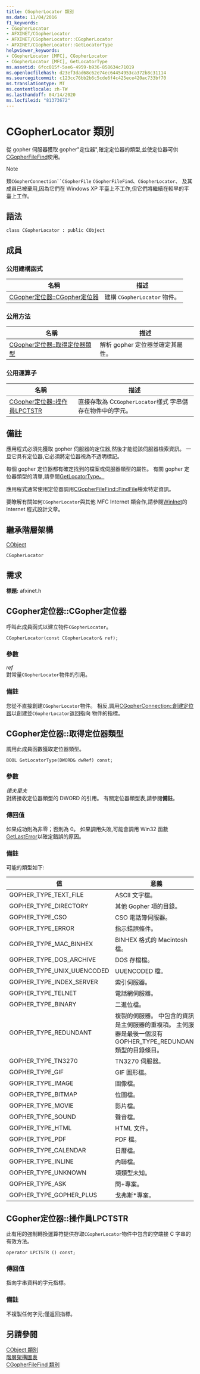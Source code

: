 ```yaml
---
title: CGopherLocator 類別
ms.date: 11/04/2016
f1_keywords:
- CGopherLocator
- AFXINET/CGopherLocator
- AFXINET/CGopherLocator::CGopherLocator
- AFXINET/CGopherLocator::GetLocatorType
helpviewer_keywords:
- CGopherLocator [MFC], CGopherLocator
- CGopherLocator [MFC], GetLocatorType
ms.assetid: 6fcc015f-5ae6-4959-b936-858634c71019
ms.openlocfilehash: d23ef3dad68c62e74ec64454953ca372b8c31114
ms.sourcegitcommit: c123cc76bb2b6c5cde6f4c425ece420ac733bf70
ms.translationtype: MT
ms.contentlocale: zh-TW
ms.lasthandoff: 04/14/2020
ms.locfileid: "81373672"
---
```

# <a name="cgopherlocator-class"></a>CGopherLocator 類別

從 gopher 伺服器獲取 gopher"定位器",確定定位器的類型,並使定位器可供[CGopherFileFind](../../mfc/reference/cgopherfilefind-class.md)使用。

> [!NOTE]
> 類`CGopherConnection``CGopherFile` `CGopherFileFind`、`CGopherLocator`、 及其成員已被棄用,因為它們在 Windows XP 平臺上不工作,但它們將繼續在較早的平臺上工作。

## <a name="syntax"></a>語法

```
class CGopherLocator : public CObject
```

## <a name="members"></a>成員

### <a name="public-constructors"></a>公用建構函式

|名稱|描述|
|----------|-----------------|
|[CGopher定位器::CGopher定位器](#cgopherlocator)|建構 `CGopherLocator` 物件。|

### <a name="public-methods"></a>公用方法

|名稱|描述|
|----------|-----------------|
|[CGopher定位器::取得定位器類型](#getlocatortype)|解析 gopher 定位器並確定其屬性。|

### <a name="public-operators"></a>公用運算子

|名稱|描述|
|----------|-----------------|
|[CGopher定位器::操作員LPCTSTR](#operator_lpctstr)|直接存取為 C`CGopherLocator`樣式 字串儲存在物件中的字元。|

## <a name="remarks"></a>備註

應用程式必須先獲取 gopher 伺服器的定位器,然後才能從該伺服器檢索資訊。 一旦它具有定位器,它必須將定位器視為不透明標記。

每個 gopher 定位器都有確定找到的檔案或伺服器類型的屬性。 有關 gopher 定位器類型的清單,請參閱[GetLocatorType。](#getlocatortype)

應用程式通常使用定位器調用[CGopherFileFind::FindFile](../../mfc/reference/cgopherfilefind-class.md#findfile)檢索特定資訊。

要瞭解有關如何`CGopherLocator`與其他 MFC Internet 類合作,請參閱[WinInet](../../mfc/win32-internet-extensions-wininet.md)的 Internet 程式設計文章。

## <a name="inheritance-hierarchy"></a>繼承階層架構

[CObject](../../mfc/reference/cobject-class.md)

`CGopherLocator`

## <a name="requirements"></a>需求

**標題:** afxinet.h

## <a name="cgopherlocatorcgopherlocator"></a><a name="cgopherlocator"></a>CGopher定位器::CGopher定位器

呼叫此成員函式以建立物件`CGopherLocator`。

```
CGopherLocator(const CGopherLocator& ref);
```

### <a name="parameters"></a>參數

*ref*<br/>
對常量`CGopherLocator`物件的引用。

### <a name="remarks"></a>備註

您從不直接創建`CGopherLocator`物件。 相反,調用[CGopherConnection::創建定位器](../../mfc/reference/cgopherconnection-class.md#createlocator)以創建並`CGopherLocator`返回指向 物件的指標。

## <a name="cgopherlocatorgetlocatortype"></a><a name="getlocatortype"></a>CGopher定位器::取得定位器類型

調用此成員函數獲取定位器類型。

```
BOOL GetLocatorType(DWORD& dwRef) const;
```

### <a name="parameters"></a>參數

*德夫里夫*<br/>
對將接收定位器類型的 DWORD 的引用。 有關定位器類型表,請參閱**備註**。

### <a name="return-value"></a>傳回值

如果成功則為非零；否則為 0。 如果調用失敗,可能會調用 Win32 函數[GetLastError](/windows/win32/api/errhandlingapi/nf-errhandlingapi-getlasterror)以確定錯誤的原因。

### <a name="remarks"></a>備註

可能的類型如下:

|值|意義|
|-----------|-------------|
|GOPHER_TYPE_TEXT_FILE|ASCII 文字檔。|
|GOPHER_TYPE_DIRECTORY|其他 Gopher 項的目錄。|
|GOPHER_TYPE_CSO|CSO 電話簿伺服器。|
|GOPHER_TYPE_ERROR|指示錯誤條件。|
|GOPHER_TYPE_MAC_BINHEX|BINHEX 格式的 Macintosh 檔。|
|GOPHER_TYPE_DOS_ARCHIVE|DOS 存檔檔。|
|GOPHER_TYPE_UNIX_UUENCODED|UUENCODED 檔。|
|GOPHER_TYPE_INDEX_SERVER|索引伺服器。|
|GOPHER_TYPE_TELNET|電話網伺服器。|
|GOPHER_TYPE_BINARY|二進位檔。|
|GOPHER_TYPE_REDUNDANT|複製的伺服器。 中包含的資訊是主伺服器的重複項。 主伺服器是最後一個沒有GOPHER_TYPE_REDUNDANT類型的目錄條目。|
|GOPHER_TYPE_TN3270|TN3270 伺服器。|
|GOPHER_TYPE_GIF|GIF 圖形檔。|
|GOPHER_TYPE_IMAGE|圖像檔。|
|GOPHER_TYPE_BITMAP|位圖檔。|
|GOPHER_TYPE_MOVIE|影片檔。|
|GOPHER_TYPE_SOUND|聲音檔。|
|GOPHER_TYPE_HTML|HTML 文件。|
|GOPHER_TYPE_PDF|PDF 檔。|
|GOPHER_TYPE_CALENDAR|日曆檔。|
|GOPHER_TYPE_INLINE|內聯檔。|
|GOPHER_TYPE_UNKNOWN|項類型未知。|
|GOPHER_TYPE_ASK|問+專案。|
|GOPHER_TYPE_GOPHER_PLUS|戈弗斯*專案。|

## <a name="cgopherlocatoroperator-lpctstr"></a><a name="operator_lpctstr"></a>CGopher定位器::操作員LPCTSTR

此有用的強制轉換運算符提供存取`CGopherLocator`物件中包含的空端接 C 字串的有效方法。

```
operator LPCTSTR () const;
```

### <a name="return-value"></a>傳回值

指向字串資料的字元指標。

### <a name="remarks"></a>備註

不複製任何字元;僅返回指標。

## <a name="see-also"></a>另請參閱

[CObject 類別](../../mfc/reference/cobject-class.md)<br/>
[階層架構圖表](../../mfc/hierarchy-chart.md)<br/>
[CGopherFileFind 類別](../../mfc/reference/cgopherfilefind-class.md)
